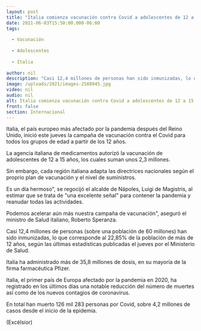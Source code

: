 ```yaml
---
layout: post
title: "Italia comienza vacunación contra Covid a adolescentes de 12 a 15 años"
date: 2021-06-03T15:50:00.000-06:00
tags:
  
  - Vacunación
  
  - Adolescentes
  
  - Italia
  
author: nil
description: "Casi 12,4 millones de personas han sido inmunizadas, lo que corresponde al 22,85% de la población de más de 12 años"
image: /uploads/2021/images-2588945.jpg
video: nil
audio: nil
alt: Italia comienza vacunación contra Covid a adolescentes de 12 a 15 años
front: false
section: Internacional
---
```


Italia, el país europeo más afectado por la pandemia después del Reino Unido, inició este jueves la campaña de vacunación contra el Covid para todos los grupos de edad a partir de los 12 años.

La agencia italiana de medicamentos autorizó la vacunación de adolescentes de 12 a 15 años, los cuales suman unos 2,3 millones.

Sin embargo, cada región italiana adapta las directrices nacionales según el proprio plan de vacunación y el nivel de suministros.

Es un día hermoso", se regocijó el alcalde de Nápoles, Luigi de Magistris, al estimar que se trata de "una excelente señal" para contener la pandemia y reanudar todas las actividades.

Podemos acelerar aún más nuestra campaña de vacunación", aseguró el ministro de Salud italiano, Roberto Speranza.

Casi 12,4 millones de personas (sobre una población de 60 millones) han sido inmunizadas, lo que corresponde al 22,85% de la población de más de 12 años, según las últimas estadísticas publicadas el jueves por el Ministerio de Salud.

Italia ha administrado más de 35,8 millones de dosis, en su mayoría de la firma farmacéutica Pfizer.

Italia, el primer país de Europa afectado por la pandemia en 2020, ha registrado en los últimos días una notable reducción del número de muertes así como de los nuevos contagios de coronavirus.

En total han muerto 126 mil 283 personas por Covid, sobre 4,2 millones de casos desde el inicio de la epidemia.

(Excélsior)